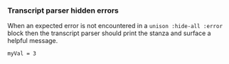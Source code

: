 ### Transcript parser hidden errors

When an expected error is not encountered in a `unison :hide-all :error` block
then the transcript parser should print the stanza
and surface a helpful message.

``` unison :hide-all :error
myVal = 3
```
